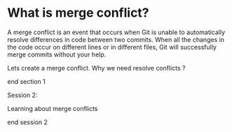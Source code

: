 What is merge conflict?
=======================

A merge conflict is an event that occurs when Git is unable to automatically resolve differences in code between two commits. When all the changes in the code occur on different lines or in different files, Git will successfully merge commits without your help.

Lets create a merge conflict.
Why we need resolve conflicts ?



end section 1

Session 2:

Learning about merge conflicts 

end session 2
